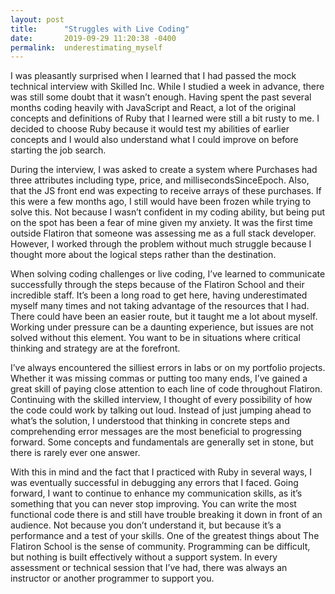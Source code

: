 ```yaml
---
layout: post
title:      "Struggles with Live Coding"
date:       2019-09-29 11:20:38 -0400
permalink:  underestimating_myself
---
```



I was pleasantly surprised when I learned that I had passed the mock technical interview with Skilled Inc. While I studied a week in advance, there was still some doubt that it wasn’t enough. Having spent the past several months coding heavily with JavaScript and React, a lot of the original concepts and definitions of Ruby that I learned were still a bit rusty to me. I decided to choose Ruby because it would test my abilities of earlier concepts and I would also understand what I could improve on before starting the job search.  

During the interview, I was asked to create a system where Purchases had three attributes including type, price, and millisecondsSinceEpoch. Also, that the JS front end was expecting to receive arrays of these purchases. If this were a few months ago, I still would have been frozen while trying to solve this. Not because I wasn’t confident in my coding ability, but being put on the spot has been a fear of mine given my anxiety. It was the first time outside Flatiron that someone was assessing me as a full stack developer. However, I worked through the problem without much struggle because I thought more about the logical steps rather than the destination.

When solving coding challenges or live coding, I’ve learned to communicate successfully through the steps because of the Flatiron School and their incredible staff. It’s been a long road to get here, having underestimated myself many times and not taking advantage of the resources that I had. There could have been an easier route, but it taught me a lot about myself. Working under pressure can be a daunting experience, but issues are not solved without this element. You want to be in situations where critical thinking and strategy are at the forefront.

I’ve always encountered the silliest errors in labs or on my portfolio projects. Whether it was missing commas or putting too many ends, I’ve gained a great skill of paying close attention to each line of code throughout Flatiron. Continuing with the skilled interview, I thought of every possibility of how the code could work by talking out loud. Instead of just jumping ahead to what’s the solution, I understood that thinking in concrete steps and comprehending error messages are the most beneficial to progressing forward. Some concepts and fundamentals are generally set in stone, but there is rarely ever one answer. 

With this in mind and the fact that I practiced with Ruby in several ways, I was eventually successful in debugging any errors that I faced. Going forward, I want to continue to enhance my communication skills, as it’s something that you can never stop improving. You can write the most functional code there is and still have trouble breaking it down in front of an audience. Not because you don’t understand it, but because it’s a performance and a test of your skills. One of the greatest things about The Flatiron School is the sense of community. Programming can be difficult, but nothing is built effectively without a support system. In every assessment or technical session that I’ve had, there was always an instructor or another programmer to support you. 

